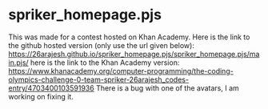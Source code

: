 # spriker_homepage.pjs
This was made for a contest hosted on Khan Academy.
Here is the link to the github hosted version (only use the url given below):
https://26arajesh.github.io/spriker_homepage.pjs/spriker_homepage.pjs/main.pjs/
here is the link to the Khan Academy version:
https://www.khanacademy.org/computer-programming/the-coding-olympics-challenge-0-team-spriker-26arajesh_codes-entry/4703400103591936
There is a bug with one of the avatars, I am working on fixing it.
